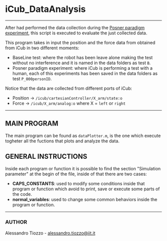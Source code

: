 # iCub_DataAnalysis
--------------------------
After had performed the data collection during the [Posner paradigm experiment](https://gitlab.iit.it/cognitiveInteraction/physicalHRI4cutting/),
this script is executed to evaluate the just collected data.

This program takes in input the position and the force data from obtained from iCub in two different
moments:
* BaseLine test: where the robot has been leave alone making the test without no interference
and it is named in the data folders as test `B`.
* Posner paradigm experiment: where iCub is performing a test with a human, each of this experiments
has been saved in the data folders as test `P_000personID`.

Notice that the data are collected from different ports of iCub:
* Position -> `/icub/cartesianController/X_arm/state:o`
* Force    -> `/icub/X_arm/analog:o`
where X = `left` or `right`

-------------------
## MAIN PROGRAM
The main program can be found as `dataPlotter.m`, is the one which execute togheter
all the fuctions that plots and analyze the data.

## GENERAL INSTRUCTIONS
Inside each program or function it is possible to find the section "Simulation parameter"
at the begin of the file, inside of that there are two cases:
* __CAPS_CONSTANTS__: used to modify some conditions inside that program or function
which avoid to print, save or execute some parts of the code.
* __normal_variables__: used to change some common behaviors inside the program or function.

----------------
### AUTHOR
Alessandro Tiozzo - alessandro.tiozzo@iit.it